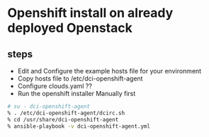 # Openshift install on already deployed Openstack

## steps ##

* Edit and Configure the example hosts file for your environment
* Copy hosts file to /etc/dci-openshift-agent
* Configure clouds.yaml ??
* Run the openshift installer Manually first

```bash
# su - dci-openshift-agent
% . /etc/dci-openshift-agent/dcirc.sh
% cd /usr/share/dci-openshift-agent
% ansible-playbook -v dci-openshift-agent.yml
```
